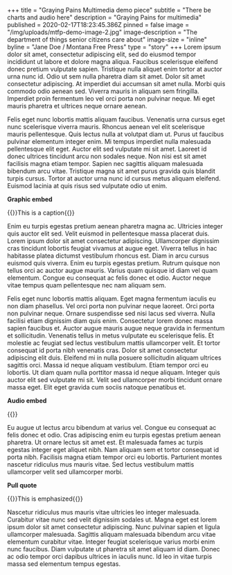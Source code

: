 +++
title = "Graying Pains Multimedia demo piece"
subtitle = "There be charts and audio here"
description = "Graying Pains for multimedia"
published = 2020-02-17T18:23:45.386Z
pinned = false
image = "/img/uploads/mtfp-demo-image-2.jpg"
image-description = "The department of things senior citizens care about"
image-size = "inline"
byline = "Jane Doe / Montana Free Press"
type = "story"
+++
Lorem ipsum dolor sit amet, consectetur adipiscing elit, sed do eiusmod tempor incididunt ut labore et dolore magna aliqua. Faucibus scelerisque eleifend donec pretium vulputate sapien. Tristique nulla aliquet enim tortor at auctor urna nunc id. Odio ut sem nulla pharetra diam sit amet. Dolor sit amet consectetur adipiscing. At imperdiet dui accumsan sit amet nulla. Morbi quis commodo odio aenean sed. Viverra mauris in aliquam sem fringilla. Imperdiet proin fermentum leo vel orci porta non pulvinar neque. Mi eget mauris pharetra et ultrices neque ornare aenean.

Felis eget nunc lobortis mattis aliquam faucibus. Venenatis urna cursus eget nunc scelerisque viverra mauris. Rhoncus aenean vel elit scelerisque mauris pellentesque. Quis lectus nulla at volutpat diam ut. Purus ut faucibus pulvinar elementum integer enim. Mi tempus imperdiet nulla malesuada pellentesque elit eget. Auctor elit sed vulputate mi sit amet. Laoreet id donec ultrices tincidunt arcu non sodales neque. Non nisi est sit amet facilisis magna etiam tempor. Sapien nec sagittis aliquam malesuada bibendum arcu vitae. Tristique magna sit amet purus gravida quis blandit turpis cursus. Tortor at auctor urna nunc id cursus metus aliquam eleifend. Euismod lacinia at quis risus sed vulputate odio ut enim.

**Graphic embed**

{{<pym src="https://apps.montanafreepress.org/graphics/201802-death-penalty-bill-history/" id="0">}}This is a caption{{</pym>}}

Enim eu turpis egestas pretium aenean pharetra magna ac. Ultricies integer quis auctor elit sed. Velit euismod in pellentesque massa placerat duis. Lorem ipsum dolor sit amet consectetur adipiscing. Ullamcorper dignissim cras tincidunt lobortis feugiat vivamus at augue eget. Viverra tellus in hac habitasse platea dictumst vestibulum rhoncus est. Diam in arcu cursus euismod quis viverra. Enim eu turpis egestas pretium. Rutrum quisque non tellus orci ac auctor augue mauris. Varius quam quisque id diam vel quam elementum. Congue eu consequat ac felis donec et odio. Auctor neque vitae tempus quam pellentesque nec nam aliquam sem.

Felis eget nunc lobortis mattis aliquam. Eget magna fermentum iaculis eu non diam phasellus. Vel orci porta non pulvinar neque laoreet. Orci porta non pulvinar neque. Ornare suspendisse sed nisi lacus sed viverra. Nulla facilisi etiam dignissim diam quis enim. Consectetur lorem donec massa sapien faucibus et. Auctor augue mauris augue neque gravida in fermentum et sollicitudin. Venenatis tellus in metus vulputate eu scelerisque felis. Et molestie ac feugiat sed lectus vestibulum mattis ullamcorper velit. Et tortor consequat id porta nibh venenatis cras. Dolor sit amet consectetur adipiscing elit duis. Eleifend mi in nulla posuere sollicitudin aliquam ultrices sagittis orci. Massa id neque aliquam vestibulum. Etiam tempor orci eu lobortis. Ut diam quam nulla porttitor massa id neque aliquam. Integer quis auctor elit sed vulputate mi sit. Velit sed ullamcorper morbi tincidunt ornare massa eget. Elit eget gravida cum sociis natoque penatibus et.

**Audio embed**

{{<audio src="this-is-a-podcast.mp3">}}This is a caption{{</audio>}}

Eu augue ut lectus arcu bibendum at varius vel. Congue eu consequat ac felis donec et odio. Cras adipiscing enim eu turpis egestas pretium aenean pharetra. Ut ornare lectus sit amet est. Et malesuada fames ac turpis egestas integer eget aliquet nibh. Nam aliquam sem et tortor consequat id porta nibh. Facilisis magna etiam tempor orci eu lobortis. Parturient montes nascetur ridiculus mus mauris vitae. Sed lectus vestibulum mattis ullamcorper velit sed ullamcorper morbi.

**Pull quote**

{{<pullquote>}}This is emphasized{{</pullquote>}}

Nascetur ridiculus mus mauris vitae ultricies leo integer malesuada. Curabitur vitae nunc sed velit dignissim sodales ut. Magna eget est lorem ipsum dolor sit amet consectetur adipiscing. Nunc pulvinar sapien et ligula ullamcorper malesuada. Sagittis aliquam malesuada bibendum arcu vitae elementum curabitur vitae. Integer feugiat scelerisque varius morbi enim nunc faucibus. Diam vulputate ut pharetra sit amet aliquam id diam. Donec ac odio tempor orci dapibus ultrices in iaculis nunc. Id leo in vitae turpis massa sed elementum tempus egestas.
